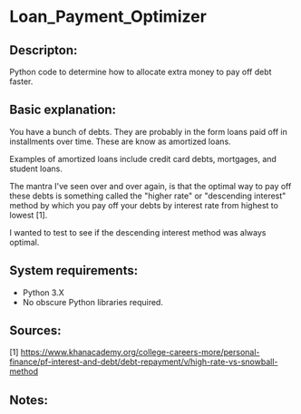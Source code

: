 # Loan_Payment_Optimizer

## Descripton:
Python code to determine how to allocate extra money to pay off debt faster.

## Basic explanation:

You have a bunch of debts. They are probably in the form loans paid off
in installments over time. These are know as amortized loans.

Examples of amortized loans include credit card debts, mortgages, 
and student loans.

The mantra I've seen over and over again, is that the optimal way to pay
off these debts is something called the "higher rate" or "descending interest" 
method by which you pay off your debts by interest rate from highest to
lowest [1].

I wanted to test to see if the descending interest method was always optimal.

## System requirements:
- Python 3.X
- No obscure Python libraries required. 

## Sources:
[1] https://www.khanacademy.org/college-careers-more/personal-finance/pf-interest-and-debt/debt-repayment/v/high-rate-vs-snowball-method

## Notes:
